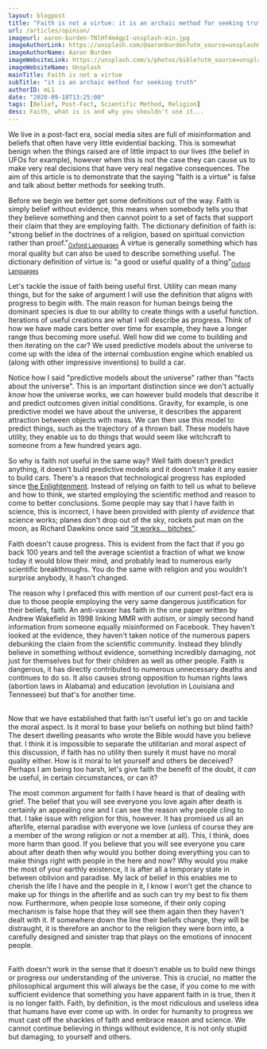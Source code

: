 ```yaml
---
layout: blogpost
title: "Faith is not a virtue: it is an archaic method for seeking truth"
url: /articles/opinion/
imageurl: aaron-burden-TNlHf4m4gpI-unsplash-min.jpg
imageAuthorLink: https://unsplash.com/@aaronburden?utm_source=unsplash&amp;utm_medium=referral&amp;utm_content=creditCopyText
imageAuthorName: Aaron Burden
imageWebsiteLink: https://unsplash.com/s/photos/bible?utm_source=unsplash&amp;utm_medium=referral&amp;utm_content=creditCopyText
imageWebsiteName: Unsplash
mainTitle: Faith is not a virtue
subTitle: "it is an archaic method for seeking truth"
authorID: mL1
date: "2020-09-18T13:25:00"
tags: [Belief, Post-Fact, Scientific Method, Religion]
desc: Faith, what is is and why you shouldn't use it...
---
```


We live in a post-fact era, social media sites are full of misinformation and beliefs that often have very little evidential backing. This is somewhat benign when the things raised are of little impact to our lives (the belief in UFOs for example), however when this is not the case they can cause us to make very real decisions that have very real negative consequences. The aim of this article is to demonstrate that the saying "faith is a virtue" is false and talk about better methods for seeking truth.

Before we begin we better get some definitions out of the way. Faith is simply belief without evidence, this means when somebody tells you that they believe something and then cannot point to a set of facts that support their claim that they are employing faith. The dictionary definition of faith is: "strong belief in the doctrines of a religion, based on spiritual conviction rather than proof."<sub><a href="https://languages.oup.com/google-dictionary-en/" target="_blank">Oxford Languages</a></sub> A virtue is generally something which has moral quality but can also be used to describe something useful. The dictionary definition of virtue is: "a good or useful quality of a thing"<sub><a href="https://languages.oup.com/google-dictionary-en/" target="_blank">Oxford Languages</a></sub>

Let's tackle the issue of faith being useful first. Utility can mean many things, but for the sake of argument I will use the definition that aligns with progress to begin with. The main reason for human beings being the dominant species is due to our ability to create things with a useful function. Iterations of useful creations are what I will describe as progress. Think of how we have made cars better over time for example, they have a longer range thus becoming more useful. Well how did we come to building and then iterating on the car? We used predictive models about the universe to come up with the idea of the internal combustion engine which enabled us (along with other impressive inventions) to build a car.

Notice how I said "predictive models about the universe" rather than "facts about the universe". This is an important distinction since we don't actually <i>know</i> how the universe works, we can however build models that describe it and predict outcomes given initial conditions. Gravity, for example, is one predictive model we have about the universe, it describes the apparent attraction between objects with mass. We can then use this model to predict things, such as the trajectory of a thrown ball. These models have utility, they enable us to do things that would seem like witchcraft to someone from a few hundred years ago.

So why is faith not useful in the same way? Well faith doesn't predict anything, it doesn't build predictive models and it doesn't make it any easier to build cars. There's a reason that technological progress has exploded since <a href="https://en.wikipedia.org/wiki/Age_of_Enlightenment" target="_blank">the Enlightenment</a>. Instead of relying on faith to tell us what to believe and how to think, we started employing the scientific method and reason to come to better conclusions. Some people may say that I have faith in science, this is incorrect, I have been provided with plenty of <i>evidence</i> that science works; planes don't drop out of the sky, rockets put man on the moon, as Richard Dawkins once said <a href="https://www.youtube.com/watch?reload=9&v=O3v2m4_NHhA" target="_blank">"it works... bitches"</a>.

Faith doesn't cause progress. This is evident from the fact that if you go back 100 years and tell the average scientist a fraction of what we know today it would blow their mind, and probably lead to numerous early scientific breakthroughs. You do the same with religion and you wouldn't surprise anybody, it hasn't changed.

The reason why I prefaced this with mention of our current post-fact era is due to those people employing the very same dangerous justification for their beliefs, faith. An anti-vaxxer has faith in the one paper written by Andrew Wakefield in 1998 linking MMR with autism, or simply second hand information from someone equally misinformed on Facebook. They haven't looked at the evidence, they haven't taken notice of the numerous papers debunking the claim from the scientific community. Instead they blindly believe in something without evidence, something incredibly damaging, not just for themselves but for their children as well as other people. Faith is dangerous, it has directly contributed to numerous unnecessary deaths and continues to do so. It also causes strong opposition to human rights laws (abortion laws in Alabama) and education (evolution in Louisiana and Tennessee) but that's for another time.

<br>
Now that we have established that faith isn't useful let's go on and tackle the moral aspect. Is it moral to base your beliefs on nothing but blind faith? The desert dwelling peasants who wrote the Bible would have you believe that. I think it is impossible to separate the utilitarian and moral aspect of this discussion, if faith has no utility then surely it must have no moral quality either. How is it moral to let yourself and others be deceived? Perhaps I am being too harsh, let's give faith the benefit of the doubt, it <i>can</i> be useful, in certain circumstances, or can it?

The most common argument for faith I have heard is that of dealing with grief. The belief that you will see everyone you love again after death is certainly an appealing one and I can see the reason why people cling to that. I take issue with religion for this, however. It has promised us all an afterlife, eternal paradise with everyone we love (unless of course they are a member of the <i>wrong</i> religion or not a member at all). This, I think, does more harm than good. If you believe that you will see everyone you care about after death then why would you bother doing everything you can to make things right with people in the here and now? Why would you make the most of your earthly existence, it is after all a temporary state in between oblivion and paradise. My lack of belief in this enables me to cherish the life I have and the people in it, I know I won't get the chance to make up for things in the afterlife and as such can try my best to fix them now. Furthermore, when people lose someone, if their only coping mechanism is false hope that they will see them again then they haven't dealt with it. If somewhere down the line their beliefs change, they will be distraught, it is therefore an anchor to the religion they were born into, a carefully designed and sinister trap that plays on the emotions of innocent people.

<br>
Faith doesn't work in the sense that it doesn't enable us to build new things or progress our understanding of the universe. This is crucial, no matter the philosophical argument this will always be the case, if you come to me with sufficient evidence that something you have apparent faith in is true, then it is no longer faith. Faith, by definition, is the most ridiculous and useless idea that humans have ever come up with. In order for humanity to progress we must cast off the shackles of faith and embrace reason and science. We cannot continue believing in things without evidence, it is not only stupid but damaging, to yourself and others.